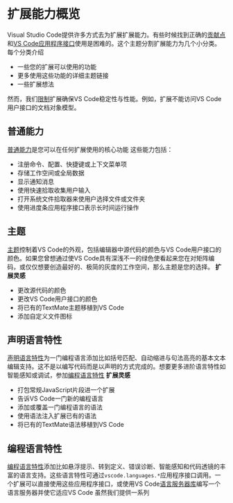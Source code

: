 # 扩展能力概览
Visual Studio Code提供许多方式去为扩展扩展能力。有些时候找到正确的[贡献点](/9.%20%E6%9F%A5%E9%98%85/2.%20%E8%B4%A1%E7%8C%AE%E7%82%B9.md)和[VS Code应用程序接口](/9.%20%E6%9F%A5%E9%98%85/1.%20VS%20Code%E5%BA%94%E7%94%A8%E7%A8%8B%E5%BA%8F%E6%8E%A5%E5%8F%A3.md)使用是困难的。这个主题分割扩展能力为几个小分类。每个分类介绍
- 一些您的扩展可以使用的功能
- 更多使用这些功能的详细主题链接
- 一些扩展想法

然而，我们[限制](##限制)扩展确保VS Code稳定性与性能。例如，扩展不能访问VS Code用户接口的文档对象模型。
## 普通能力
[普通能力](2.%20%E6%99%AE%E9%80%9A%E8%83%BD%E5%8A%9B.md)是您可以在任何扩展使用的核心功能
这些能力包括：
- 注册命令、配置、快捷键或上下文菜单项
- 存储工作空间或全局数据
- 显示通知消息
- 使用快速拾取收集用户输入
- 打开系统文件拾取器来使用户选择文件或文件夹
- 使用进度条应用程序接口表示长时间运行操作
## 主题
[主题](3.%20%E4%B8%BB%E9%A2%98.md)控制着VS Code的外观，包括编辑器中源代码的颜色与VS Code用户接口的颜色。如果您曾想通过使VS Code具有深浅不一的绿色使看起来您在对矩阵编码，或仅仅想要创造最好的、极简的灰度的工作空间，那么主题是您的选择。
__扩展灵感__
- 更改源代码的颜色
- 更改VS Code用户接口的颜色
- 将已有的TextMate主题移植到VS Code
- 添加自定义文件图标
## 声明语言特性
[声明语言特性](../6.%20%E8%AF%AD%E8%A8%80%E6%89%A9%E5%B1%95/1.%20%E6%A6%82%E8%A7%88.md#声明语言特性)为一门编程语言添加比如括号匹配、自动缩进与句法高亮的基本文本编辑支持。这不是以编写代码而是以声明的方式完成的。想要更多进阶语言特性如智能感知或调试，参加[编程语言特性](../6.%20%E8%AF%AD%E8%A8%80%E6%89%A9%E5%B1%95/1.%20%E6%A6%82%E8%A7%88.md#编程语言特性)
__扩展灵感__
- 打包常规JavaScript片段进一个扩展
- 告诉VS Code一门新的编程语言
- 添加或覆盖一门编程语言的语法
- 使用语法注入扩展已有的语法
- 将已有的TextMate语法移植到VS Code
## 编程语言特性
[编程语言特性](../6.%20%E8%AF%AD%E8%A8%80%E6%89%A9%E5%B1%95/1.%20%E6%A6%82%E8%A7%88.md#编程语言特性)添加比如悬浮提示、转到定义、错误诊断、智能感知和代码透镜的丰富的语言支持。这些语言特性可通过`vscode.languages.*`应用程序接口调用。一个扩展可以直接使用这些应用程序接口，或使用VS Code[语言服务器库](https://github.com/microsoft/vscode-languageserver-node)编写一个语言服务器并使它适应VS Code
虽然我们提供一系列